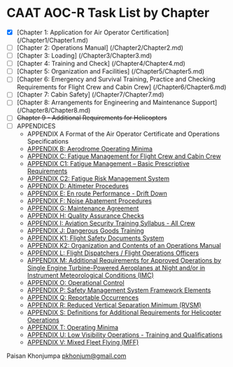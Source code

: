 # CAAT AOC-R Task List by Chapter
- [x] [Chapter 1: Application for Air Operator Certification] (/Chapter1/Chapter1.md)
- [ ] [Chapter 2: Operations Manual] (/Chapter2/Chapter2.md)
- [ ] [Chapter 3: Loading] (/Chapter3/Chapter3.md)
- [ ] [Chapter 4: Training and Check] (/Chapter4/Chapter4.md)
- [ ] [Chapter 5: Organization and Facilities] (/Chapter5/Chapter5.md)
- [ ] [Chapter 6: Emergency and Survival Training, Practice and Checking
Requirements for Flight Crew and Cabin Crew] (/Chapter6/Chapter6.md)
- [ ] [Chapter 7: Cabin Safety] (/Chapter7/Chapter7.md)
- [ ] [Chapter 8: Arrangements for Engineering and Maintenance Support] (/Chapter8/Chapter8.md)
- [ ] ~~Chapter 9 - Additional Requirements for Helicopters~~
- [ ] APPENDICES
    - APPENDIX A
        Format of the Air Operator Certificate and Operations Specifications
    - [APPENDIX B: Aerodrome Operating Minima](/Appendices/AppendixB/AppendixB.md)
    - [APPENDIX C: Fatigue Management for Flight Crew and Cabin Crew](/Appendices/AppendixC/AppendixC.md)
    - [APPENDIX C1: Fatigue Management – Basic Prescriptive Requirements](/Appendices/AppendixC1/AppendixC1.md)
    - [APPENDIX C2: Fatigue Risk Management System](/Appendices/AppendixC2/AppendixC2.md)
    - [APPENDIX D: Altimeter Procedures](/Appendices/AppendixD/AppendixD.md)
    - [APPENDIX E: En route Performance - Drift Down](/Appendices/AppendixE/AppendixE.md)
    - [APPENDIX F: Noise Abatement Procedures](/Appendices/AppendixF/AppendixF.md)
    - [APPENDIX G: Maintenance Agreement](/Appendices/AppendixG/AppendixG.md)
    - [APPENDIX H: Quality Assurance Checks](/Appendices/AppendixH/AppendixH.md)
    - [APPENDIX I: Aviation Security Training Syllabus - All Crew](/Appendices/AppendixI/AppendixI.md)
    - [APPENDIX J: Dangerous Goods Training](/Appendices/AppendixJ/AppendixJ.md)
    - [APPENDIX K1: Flight Safety Documents System](/Appendices/AppendixK1/AppendixK1.md)
    - [APPENDIX K2: Organization and Contents of an Operations Manual](/Appendices/AppendixK2/AppendixK2.md)
    - [APPENDIX L: Flight Dispatchers / Flight Operations Officers](/Appendices/AppendixL/AppendixL.md)
    - [APPENDIX M: Additional Requirements for Approved Operations by Single Engine Turbine-Powered Aeroplanes at Night and/or in Instrument Meteorological Conditions (IMC)](/Appendices/AppendixM/AppendixM.md)
    - [APPENDIX O: Operational Control](/Appendices/AppendixO/AppendixO.md)
    - [APPENDIX P: Safety Management System Framework Elements](/Appendices/AppendixP/AppendixP.md)
    - [APPENDIX Q: Reportable Occurrences](/Appendices/AppendixQ/AppendixQ.md)
    - [APPENDIX R: Reduced Vertical Separation Minimum (RVSM)](/Appendices/AppendixR/AppendixR.md)
    - [APPENDIX S: Definitions for Additional Requirements for Helicopter Operations](/Appendices/AppendixS/AppendixS.md)
    - [APPENDIX T: Operating Minima](/Appendices/AppendixT/AppendixT.md)
    - [APPENDIX U: Low Visibility Operations - Training and Qualifications](/Appendices/AppendixU/AppendixU.md)
    - [APPENDIX V: Mixed Fleet Flying (MFF)](/Appendices/AppendixV/AppendixV.md)

Paisan Khonjumpa <pkhonjum@gmail.com>
